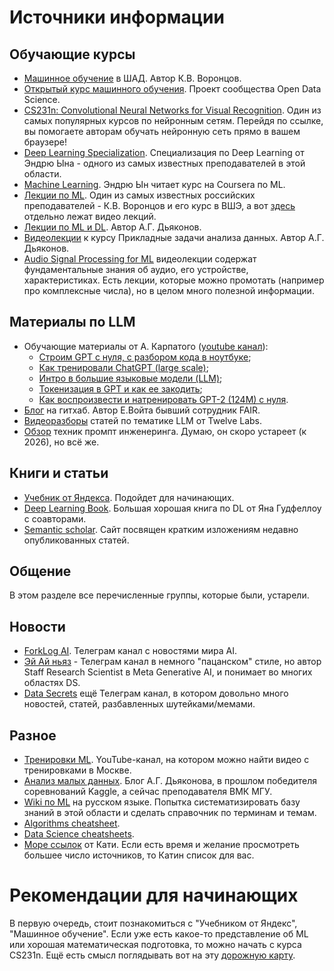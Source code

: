 # Источники информации

## Обучающие курсы

* [Машинное обучение](https://youtu.be/SZkrxWhI5qM?list=PLJOzdkh8T5krxc4HsHbB8g8f0hu7973fK) в ШАД. Автор К.В. Воронцов.
* [Открытый курс машинного обучения](https://habrahabr.ru/company/ods/blog/322626/). Проект сообщества Open Data Science.
* [CS231n: Convolutional Neural Networks for Visual Recognition](http://cs231n.stanford.edu/). Один из самых популярных курсов по нейронным сетям. Перейдя по ссылке, вы помогаете авторам обучать нейронную сеть прямо в вашем браузере!
* [Deep Learning Specialization](https://www.coursera.org/specializations/deep-learning). Специализация по Deep Learning от Эндрю Ына - одного из самых известных преподавателей в этой области.
* [Machine Learning](https://ru.coursera.org/learn/machine-learning). Эндрю Ын читает курс на Coursera по ML.
* [Лекции по ML](http://www.machinelearning.ru/wiki/index.php?title=%D0%9C%D0%B0%D1%88%D0%B8%D0%BD%D0%BD%D0%BE%D0%B5_%D0%BE%D0%B1%D1%83%D1%87%D0%B5%D0%BD%D0%B8%D0%B5_%28%D0%BA%D1%83%D1%80%D1%81_%D0%BB%D0%B5%D0%BA%D1%86%D0%B8%D0%B9%2C_%D0%9A.%D0%92.%D0%92%D0%BE%D1%80%D0%BE%D0%BD%D1%86%D0%BE%D0%B2%29). Один из самых известных российских преподавателей - К.В. Воронцов и его курс в ВШЭ, а вот [здесь](https://yadi.sk/d/V9p7E6uAFjHcD) отдельно лежат видео лекций.
* [Лекции по ML и DL](https://alexanderdyakonov.wordpress.com/courses/). Автор А.Г. Дьяконов.
* [Видеолекции](https://youtu.be/FNDQYM0hjh0) к курсу Прикладные задачи анализа данных. Автор А.Г. Дьяконов.
* [Audio Signal Processing for ML](https://www.youtube.com/watch?v=iCwMQJnKk2c&list=PL-wATfeyAMNqIee7cH3q1bh4QJFAaeNv0) видеолекции содержат фундаментальные знания об аудио, его устройстве, характеристиках. Есть лекции, которые можно промотать (например про комплексные числа), но в целом много полезной информации.

## Материалы по LLM

* Обучающие материалы от А. Карпатого ([youtube канал](https://www.youtube.com/@AndrejKarpathy)):
  - [Строим GPT с нуля, с разбором кода в ноутбуке](https://youtu.be/kCc8FmEb1nY);
  - [Как тренировали ChatGPT (large scale)](https://build.microsoft.com/en-US/sessions/db3f4859-cd30-4445-a0cd-553c3304f8e2);
  - [Интро в большие языковые модели (LLM)](https://youtu.be/zjkBMFhNj_g?si=gLNkXpNdTcs85Zzw);
  - [Токенизация в GPT и как ее закодить](https://youtu.be/zduSFxRajkE?si=khIu-MFx5KnPGdlG);
  - [Как воспроизвести и натренировать GPT-2 (124M) с нуля](https://www.youtube.com/watch?v=l8pRSuU81PU).
* [Блог](https://lena-voita.github.io/posts.html) на гитхаб. Автор Е.Войта бывший сотрудник FAIR.
* [Видеоразборы](https://youtu.be/59p997Ovj5w?list=PLvqwYT_ECloZPB2BsBerHXxMpLGr2xuw9) статей по тематике LLM от Twelve Labs.
* [Обзор](https://arxiv.org/pdf/2406.06608) техник промпт инженеринга. Думаю, он скоро устареет (к 2026), но всё же.

## Книги и статьи
* [Учебник от Яндекса](https://ml-handbook.ru/). Подойдет для начинающих.
* [Deep Learning Book](https://www.deeplearningbook.org/). Большая хорошая книга по DL от Яна Гудфеллоу с соавторами.
* [Semantic scholar](https://www.semanticscholar.org/). Сайт посвящен кратким изложениям недавно опубликованных статей.

## Общение
В этом разделе все перечисленные группы, которые были, устарели.

## Новости
* [ForkLog AI](https://t.me/forklogAI). Телеграм канал с новостями мира AI.
* [Эй Ай ньяз](https://t.me/ai_newz) - Телеграм канал в немного "пацанском" стиле, но автор Staff Research Scientist в Meta Generative AI, и понимает во многих областях DS.
* [Data Secrets](https://t.me/data_secrets) ещё Телеграм канал, в котором довольно много новостей, статей, разбавленных шутейками/мемами.

## Разное
* [Тренировки ML](https://www.youtube.com/channel/UCeq6ZIlvC9SVsfhfKnSvM9w). YouTube-канал, на котором можно найти видео с тренировками в Москве.
* [Анализ малых данных](https://alexanderdyakonov.wordpress.com/). Блог А.Г. Дьяконова, в прошлом победителя соревнований Kaggle, а сейчас преподавателя ВМК МГУ.
* [Wiki по ML](http://www.machinelearning.ru/) на русском языке. Попытка систематизировать базу знаний в этой области и сделать справочник по терминам и темам.
* [Algorithms cheatsheet](http://scikit-learn.org/stable/tutorial/machine_learning_map/).
* [Data Science cheatsheets](https://startupsventurecapital.com/essential-cheat-sheets-for-machine-learning-and-deep-learning-researchers-efb6a8ebd2e5).
* [Море ссылок](https://github.com/demidovakatya/vvedenie-mashinnoe-obuchenie) от Кати. Если есть время и желание просмотреть большее число источников, то Катин список для вас.

# Рекомендации для начинающих

В первую очередь, стоит познакомиться с "Учебником от Яндекс", "Машинное обучение". Если уже есть какое-то представление об ML или хорошая математическая подготовка, то можно начать с курса CS231n. Ещё есть смысл поглядывать вот на эту [дорожную карту](http://nirvacana.com/thoughts/wp-content/uploads/2018/01/RoadToDataScientist1.png).




